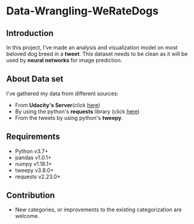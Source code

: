 # Data-Wrangling-WeRateDogs

## Introduction

In this project, I've made an analysis and visualization model on most beloved dog breed in a **tweet**. This dataset needs to be clean as it will be used by **neural networks** for image prediction.

## About Data set

I've gathered my data from different sources:

* From **Udacity's Server**(click [here](https://video.udacity-data.com/topher/2018/November/5bf60c1e_twitter-archive-enhanced-2/twitter-archive-enhanced-2.csv))
* By using the python's **requests** library (click [here](https://video.udacity-data.com/topher/2018/November/5bf60c69_image-predictions-3/image-predictions-3.tsv))
* From the tweets by using python's **tweepy**.

## Requirements

* Python v3.7+
* pandas v1.0.1+
* numpy v1.18.1+
* tweepy v3.8.0+
* requests v2.23.0+

## Contribution

* New categories, or improvements to the existing categorization are welcome.
